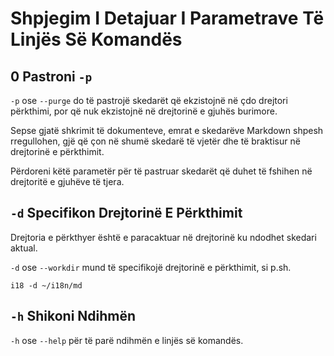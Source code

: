 # Shpjegim I Detajuar I Parametrave Të Linjës Së Komandës

## 0 Pastroni `-p`

`-p` ose `--purge` do të pastrojë skedarët që ekzistojnë në çdo drejtori përkthimi, por që nuk ekzistojnë në drejtorinë e gjuhës burimore.

Sepse gjatë shkrimit të dokumenteve, emrat e skedarëve Markdown shpesh rregullohen, gjë që çon në shumë skedarë të vjetër dhe të braktisur në drejtorinë e përkthimit.

Përdoreni këtë parametër për të pastruar skedarët që duhet të fshihen në drejtoritë e gjuhëve të tjera.

## `-d` Specifikon Drejtorinë E Përkthimit

Drejtoria e përkthyer është e paracaktuar në drejtorinë ku ndodhet skedari aktual.

`-d` ose `--workdir` mund të specifikojë drejtorinë e përkthimit, si p.sh.

```
i18 -d ~/i18n/md
```

## `-h` Shikoni Ndihmën

`-h` ose `--help` për të parë ndihmën e linjës së komandës.